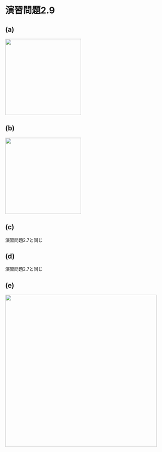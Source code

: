 # 演習問題2.9

## (a)
<img src="https://horie-t.github.io/DigitalDesignAndComputerArchitecture-Ans/images/ex2-9/ex2-9-a.svg" width="240px" />

## (b)
<img src="https://horie-t.github.io/DigitalDesignAndComputerArchitecture-Ans/images/ex2-9/ex2-9-b.svg" width="240px" />

## (c)
演習問題2.7と同じ

## (d)
演習問題2.7と同じ

## (e)

<img src="https://horie-t.github.io/DigitalDesignAndComputerArchitecture-Ans/images/ex2-9/ex2-9-e.svg" width="480px" />
